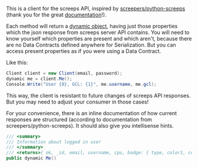 This is a client for the screeps API, inspired by [screepers/python-screeps](https://github.com/screepers/python-screeps) (thank you for the great [documentation](https://github.com/screepers/python-screeps/blob/master/docs/Endpoints.md)!).  

Each method will return a [dynamic object](https://docs.microsoft.com/en-us/dotnet/articles/csharp/language-reference/keywords/dynamic), having just those properties which the json response from screeps server API contains. You will need to know yourself which properties are present and which aren't, because there are no Data Contracts defined anywhere for Serialization. But you can access present properties as if you were using a Data Contract.

Like this: 
```C#
Client client = new Client(email, password);
dynamic me = client.Me();
Console.Write("User {0}, GCL: {1}", me.username, me.gcl);
```
This way, the client is resistant to future changes of screeps API responses. But you may need to adjust your consumer in those cases!  

For your convenience, there is an inline documentation of how current responses are structured (according to documentation from screepers/python-screeps). It should also give you intellisense hints.
```C#
/// <summary>
/// Information about logged in user
/// </summary>
/// <returns>{ ok, _id, email, username, cpu, badge: { type, color1, color2, color3, param, flip }, password, notifyPrefs: { sendOnline, errorsInterval, disabledOnMessages, disabled, interval }, gcl, credits, lastChargeTime, lastTweetTime, github: { id, username }, twitter: { username, followers_count } }</returns>
public dynamic Me()
```
